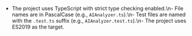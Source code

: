- The project uses TypeScript with strict type checking enabled.\n- File names are in PascalCase (e.g., `AIAnalyzer.ts`).\n- Test files are named with the `.test.ts` suffix (e.g., `AIAnalyzer.test.ts`).\n- The project uses ES2019 as the target.